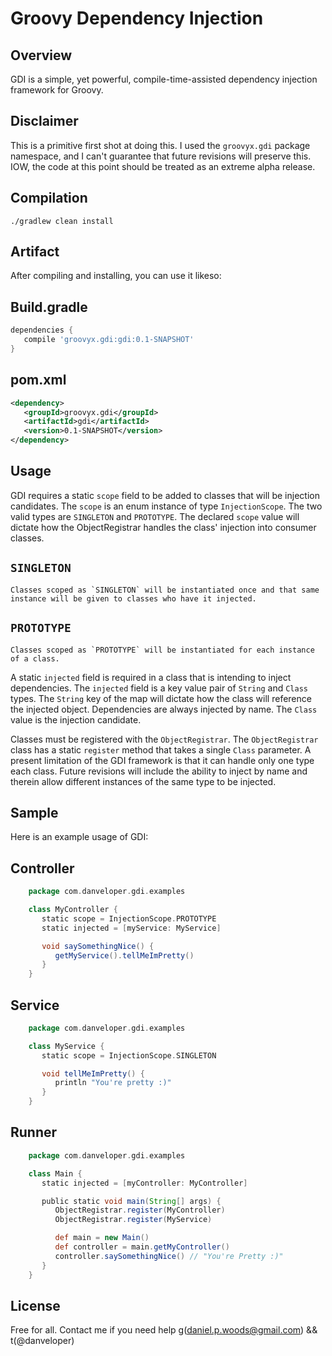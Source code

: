 Groovy Dependency Injection
===

Overview
---
GDI is a simple, yet powerful, compile-time-assisted dependency injection framework for Groovy.

Disclaimer
---
This is a primitive first shot at doing this. I used the `groovyx.gdi` package namespace, and I can't guarantee that future revisions will preserve this. IOW, the code at this point should be treated as an extreme alpha release.

Compilation
---
`./gradlew clean install`

Artifact
---
After compiling and installing, you can use it likeso:

  ## Build.gradle
```groovy
dependencies {
   compile 'groovyx.gdi:gdi:0.1-SNAPSHOT'
}
```

  ## pom.xml
```XML
<dependency>
   <groupId>groovyx.gdi</groupId>
   <artifactId>gdi</artifactId>
   <version>0.1-SNAPSHOT</version>
</dependency>
```

Usage
---
GDI requires a static `scope` field to be added to classes that will be injection candidates. The `scope` is an enum instance of type `InjectionScope`. The two valid types are `SINGLETON` and `PROTOTYPE`. The declared `scope` value will dictate how the ObjectRegistrar handles the class' injection into consumer classes.

  ## `SINGLETON`
    Classes scoped as `SINGLETON` will be instantiated once and that same instance will be given to classes who have it injected.

  ## `PROTOTYPE`
    Classes scoped as `PROTOTYPE` will be instantiated for each instance of a class.

A static `injected` field is required in a class that is intending to inject dependencies. The `injected` field is a key value pair of `String` and `Class` types. The `String` key of the map will dictate how the class will reference the injected object. Dependencies are always injected by name. The `Class` value is the injection candidate.

Classes must be registered with the `ObjectRegistrar`. The `ObjectRegistrar` class has a static `register` method that takes a single `Class` parameter. A present limitation of the GDI framework is that it can handle only one type each class. Future revisions will include the ability to inject by name and therein allow different instances of the same type to be injected.

Sample
---
Here is an example usage of GDI:

  ## Controller
```groovy
    package com.danveloper.gdi.examples

    class MyController {
       static scope = InjectionScope.PROTOTYPE
       static injected = [myService: MyService]

       void saySomethingNice() {
          getMyService().tellMeImPretty()
       }
    }
```
  ## Service
```groovy
    package com.danveloper.gdi.examples

    class MyService {
       static scope = InjectionScope.SINGLETON

       void tellMeImPretty() {
          println "You're pretty :)"
       }
    }
```
  ## Runner
```groovy
    package com.danveloper.gdi.examples

    class Main {
       static injected = [myController: MyController]

       public static void main(String[] args) {
          ObjectRegistrar.register(MyController)
          ObjectRegistrar.register(MyService)

          def main = new Main()
          def controller = main.getMyController()
          controller.saySomethingNice() // "You're Pretty :)"
       }
    }

```

License
---
Free for all. Contact me if you need help g(daniel.p.woods@gmail.com) && t(@danveloper)
